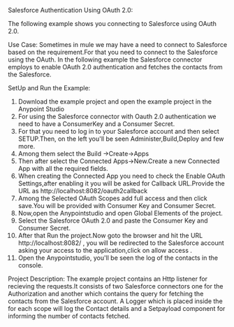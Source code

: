 Salesforce Authentication Using OAuth 2.0:

The following example shows you connecting to Salesforce using  OAuth 2.0.

Use Case:
Sometimes in mule we may have a need to connect to Salesforce based on the requirement.For that you need  to connect to the Salesforce using the OAuth.
In the following example the  Salesforce  connector employs to enable OAuth 2.0 authentication and fetches the contacts from the Salesforce.

SetUp and Run the Example:
1.	Download the example project and open the example project in the Anypoint Studio
2.	For using the Salesforce connector with Oauth 2.0 authentication we need to have a ConsumerKey and a Consumer Secret.
3.	 For that you need to log in to  your  Salesforce account and then select  SETUP.Then, on   the left you'll be seen Administer,Build,Deploy and few more.
4.	Among them select the Build ->Create->Apps
5.	Then after select the Connected Apps->New.Create a new Connected App with all the required fields.
6.	When creating the Connected App you need to check the Enable OAuth Settings,after enabling it you will be asked for Callback URL.Provide the URL as http://localhost:8082/oauth2callback
7.	Among the Selected OAuth Scopes add full access and then click save.You will be provided with Consumer Key and Consumer Secret.
8.	Now,open the Anypointstudio and open Global Elements of the project.
9.	Select the Salesforce OAuth 2.0 and paste the Consumer Key and Consumer Secret.
10.	After that Run the project.Now goto the browser and hit the URL http://localhost:8082/ , you will be redirected to the Salesforce account asking your access to the application,click on allow access .
11.	Open the Anypointstudio, you'll be seen the log of the contacts in the console.

Project Description:
The example project contains an Http listener for recieving the requests.It consists of two Salesforce connectors one for the Authorization and another which contains the query for fetching the contacts from the Salesforce account.
A Logger which is placed inside the for each scope will log the Contact details and a Setpayload component for informing the number of contacts fetched. 
